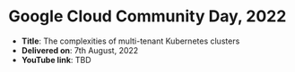 # Google Cloud Community Day, 2022

- **Title**: The complexities of multi-tenant Kubernetes clusters
- **Delivered on**: 7th August, 2022
- **YouTube link**: TBD
